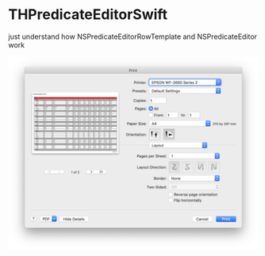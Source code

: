 # THPredicateEditorSwift


just understand how NSPredicateEditorRowTemplate and NSPredicateEditor work

![alt tag](https://github.com/thierryH91200/PDFGeneratorTableView/blob/master/screenshots/CaptureEcran1.png)

